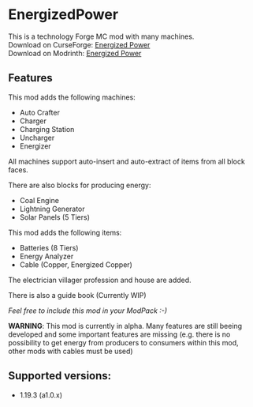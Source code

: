 # EnergizedPower
This is a technology Forge MC mod with many machines.<br>
Download on CurseForge: [Energized Power](https://www.curseforge.com/minecraft/mc-mods/energized-power)<br>
Download on Modrinth: [Energized Power](https://modrinth.com/mod/energized-power)

## Features
This mod adds the following machines:
- Auto Crafter
- Charger
- Charging Station
- Uncharger
- Energizer

All machines support auto-insert and auto-extract of items from all block faces.

There are also blocks for producing energy:
- Coal Engine
- Lightning Generator
- Solar Panels (5 Tiers)

This mod adds the following items:
- Batteries (8 Tiers)
- Energy Analyzer
- Cable (Copper, Energized Copper)

The electrician villager profession and house are added.

There is also a guide book (Currently WIP)

*Feel free to include this mod in your ModPack :-)*

**WARNING**: This mod is currently in alpha. Many features are still beeing developed and some important features are missing (e.g. there is no possibility to get energy from producers to consumers within this mod, other mods with cables must be used)

## Supported versions:
- 1.19.3 (a1.0.x)
